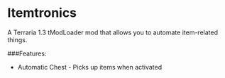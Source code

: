 # Itemtronics
A Terraria 1.3 tModLoader mod that allows you to automate item-related things.

###Features:
* Automatic Chest - Picks up items when activated
